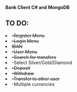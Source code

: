 **Bank Client C# and MongoDB**


## TO DO:


<li><del>-Register Menu
<li><del>-Login Menu
<li><del>IBAN
<li><deL>-User Menu
<li><del>-Search for transfers
<li>-Select Silver/Gold/Diamond
<li><del>-Deposit
<li><del>-Withdraw
<li><del>-Transfer to other user
<li>-Multiple currencies


